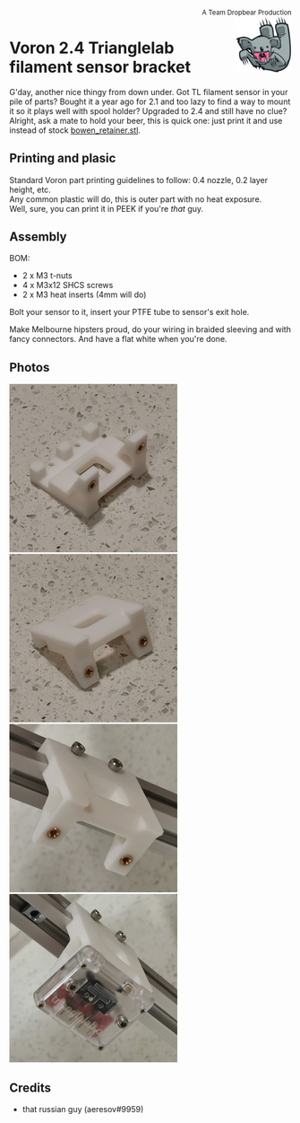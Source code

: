 
<div style="text-align: right"><sub>A Team Dropbear Production</sub></div>
<img align="right" width="100" height="100" src="images/db.png">

# Voron 2.4 Trianglelab filament sensor bracket

G'day, another nice thingy from down under. Got TL filament sensor in your pile of parts? Bought it a year ago for 2.1 and too lazy to find a way to mount it so it plays well with spool holder? Upgraded to 2.4 and still have no clue? Alright, ask a mate to hold your beer, this is quick one: just print it and use instead of stock [bowen_retainer.stl](https://github.com/VoronDesign/Voron-2/blob/Voron2.4/STLs/VORON2.4/Spool_Management/bowen_retainer.stl). 

## Printing and plasic

Standard Voron part printing guidelines to follow: 0.4 nozzle, 0.2 layer height, etc.  
Any common plastic will do, this is outer part with no heat exposure.  
Well, sure, you can print it in PEEK if you're _that_ guy.

## Assembly

BOM:
* 2 x M3 t-nuts
* 4 x M3x12 SHCS screws
* 2 x M3 heat inserts (4mm will do)

Bolt your sensor to it, insert your PTFE tube to sensor's exit hole.  

Make Melbourne hipsters proud, do your wiring in braided sleeving and with fancy connectors. And have a flat white when you're done.  

## Photos

![bare 1](images/photo_bare_1.png)
![bare 2](images/photo_bare_2.png)
![on rail 1](images/photo_railed_1.png)
![on rail 2](images/photo_railed_2.png)


## Credits

- that russian guy (aeresov#9959)
